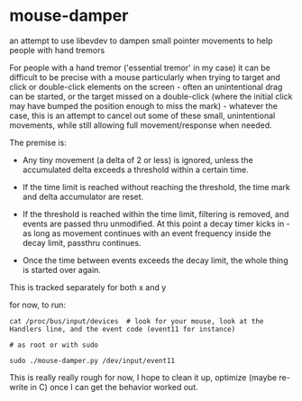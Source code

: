 # mouse-damper
an attempt to use libevdev to dampen small pointer movements to help people with hand tremors


For people with a hand tremor ('essential tremor' in my case) it can be difficult to be precise with a mouse
particularly when trying to target and click or double-click elements on the screen - often an unintentional drag
can be started, or the target missed on a double-click (where the initial click may have bumped the position enough
to miss the mark) - whatever the case, this is an attempt to cancel out some of these small, unintentional movements,
while still allowing full movement/response when needed.

The premise is:

- Any tiny movement (a delta of 2 or less) is ignored, unless the accumulated delta exceeds a threshold within a certain
time.

- If the time limit is reached without reaching the threshold, the time mark and delta accumulator are reset.

- If the threshold is reached within the time limit, filtering is removed, and events are passed thru unmodified.
  At this point a decay timer kicks in - as long as movement continues with an event frequency inside the decay limit,
  passthru continues.

- Once the time between events exceeds the decay limit, the whole thing is started over again.

This is tracked separately for both x and y

for now, to run:

```
cat /proc/bus/input/devices  # look for your mouse, look at the Handlers line, and the event code (event11 for instance)

# as root or with sudo 

sudo ./mouse-damper.py /dev/input/event11 
```

This is really really rough for now, I hope to clean it up, optimize (maybe re-write in C) once I can get the
behavior worked out.
